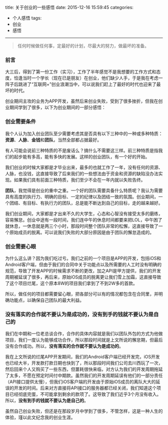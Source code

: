 title: 关于创业的一些感悟
date: 2015-12-16 15:59:45
categories:
- 个人感悟
tags:
- 创业
- 感悟
---
> 任何时候做任何事，定最好的计划，尽最大的努力，做最坏的准备。

### 前言

大三后，得到了第一份工作（实习），工作了半年感觉不是我想要的工作方式和态度，恰逢当时一个学长（现在已是朋友）在创业，他们缺少人手，于是我在考虑一阵子后跳进了“互联网+”创业浪潮当中，可以说我们赶上了最好的时代也迎来了最坏的时代。

<!--more-->

创业期间主攻的业务为APP开发，虽然后来创业失败，受到了很多挫折，但我在创业期间学到了很多，以下为创业期间的一部分感悟：

### 创业需要条件

我个人认为加入创业团队至少需要考虑其是否具有以下三种中的一种或多种特质：**资源**、**人脉**、**金钱**和**团队**，当然全部都占据最好。

有人可能会说前三种特质的不是废话么？搞什么不需要这三样。前三种特质是指我们的起步能有多高，能有多快的发展。这样的创业团队，有一个好的开始。

我们创业的时候大家都是才毕业出来，最多的也就工作了一年，没有任何的资源、人脉，也没钱，这直接导致了后来我们的一些想法由于资金和资源的缺陷没办法实现。如果我们具有前面三种特质，我们至少不会在一年内就以失败告终。

**团队**，我觉得是创业的重中之重。一个好的团队需要具备什么特质呢？我认为需要具有高度的执行力、明确的目标、一定的纪律以及团结一致的氛围。创业期间，一个团结、有目标、有执行力的团队，总是能不断达到自己的目标，走的越来越好。

我们创业期间，大家都是才出来不久的大学生，心态和心智没有接受太多的磨练，容易懈怠。创业中途有一段时间，我们连中午的休息时间都要来把LOL，中午困了就休息，一休息就是两三个小时，那段时间整个团队非常的松懈，这直接导致了一个原始成员的脱离。可以说我们失败的大部分原因是由于团队的懈怠造成的。

### 创业需要心眼

为什么这么讲？因为我们吃过亏。我们之前的一个项目是APP的开发，包括iOS和Android客户端，但由于我们的合同中关于功能点以及所需要的人工时没有明确的规范，导致了开发APP的时候需求不断的更改，加之API是甲方提供，我们的开发周期被延误了很多，再后来，原始iOS成员的脱离更让我们雪上加霜，这直接导致了这个项目烂尾，这个原本8W的项目我们拿到了不到2W多的首款。

所以，做任何的项目都需要留心眼，把各部分可以有的情况都包含在合同里，并明确功能点，以确保自己团队的最大利益。

### 没有落实的合作就不要认为是成功的，没有到手的钱就不要认为是自己的

我们在中期和一位老总谈合作，合作的具体内容就是我们以团队外包的方式为他做项目，我们一度认为能够成功合作，所以那段时间就是上文所说的懈怠期，但最后没有合作成功。所以，**没有落实的合作就不要认为是成功的**。

我在上文所说的烂尾APP开发期间，我们的Android客户端已经开发完，iOS开发也已经大半，开发款打款日期也快到了，所以那段时间我们公司去川西玩了一次，然后回来个人又购买了一些东西，但噩耗很快来临，对方认为我们的开发周期拖延了太多，不愿在预定时间付中期款。虽然我们的开发周期延误有他们的一部分责任（API接口提供太慢），但我们iOS客户端的开发由于原始iOS成员的离队大大的延误的开发的时间。后来对方直接将API接口的服务器都已经关闭，我们知道这个项目已经彻底完蛋，不可能拿到剩余的款项了。这导致了我们近乎3个月没有收入。所以，**没有到手的钱就不要认为是自己的**。

虽然自己创业失败，但还是在那段岁月中学到了很多，不管怎样，这是一种人生的体验，瑾以此文纪念我的创业生涯。
